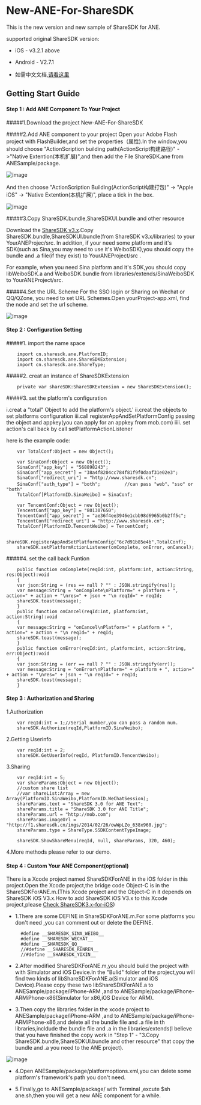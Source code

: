 # New-ANE-For-ShareSDK

This is the new version and new sample of ShareSDK for ANE.

supported original ShareSDK version:

- iOS - v3.2.1 above
- Android - V2.7.1


- 如需中文文档,[请看这里](http://wiki.mob.com/sharesdk-ios-for-ane/)

## Getting Start Guide

#### Step 1 : Add ANE Component To Your Project 

#####1.Download the project New-ANE-For-ShareSDK

#####2.Add ANE component to your project
Open your Adobe Flash project with FlashBuilder,and set the properties（属性).In the window,you should choose "ActionScription building path(ActionScript构建路径)" ->"Native Extention(本机扩展)",and then add the File ShareSDK.ane from  
 ANESample/package.

![image](http://wiki.mob.com/wp-content/uploads/2015/12/1.jpg)

And then choose "ActionScription Building(ActionScript构建打包)" -> "Apple iOS" -> "Native Extention(本机扩展)", place a tick in the box.

![image](http://wiki.mob.com/wp-content/uploads/2015/12/2.jpg)

#####3.Copy ShareSDK.bundle,ShareSDKUI.bundle and other resource

Download the [ShareSDK v3.x](https://github.com/MobClub/ShareSDK3.x-for-iOS).Copy ShareSDK.bundle,ShareSDKUI.bundle(from ShareSDK v3.x/libraries) to your  YourANEProjec/src.
In addition, if your need some platform and it's SDK(such as Sina,you may need to use it's WeiboSDK),you should copy the bundle and .a file(if they exist) to YourANEProject/src .

For example, when you need Sina platform and it's SDK,you should copy libWeiboSDK.a and WeiboSDK.bundle from libraries/extends/SinaWeiboSDK to YourANEProject/src.

#####4.Set the URL Scheme
For the SSO login or Sharing on Wechat or QQ/QZone, you need to set URL Schemes.Open yourProject-app.xml, find the node <iPhone><InfoAdditions> and set the url scheme.

![image](http://wiki.mob.com/wp-content/uploads/2015/12/3.jpg)


#### Step 2 : Configuration Setting 

#####1. import the name space

        import cn.sharesdk.ane.PlatformID;
        import cn.sharesdk.ane.ShareSDKExtension;
        import cn.sharesdk.ane.ShareType;

#####2. creat an instance of ShareSDKExtension

        private var shareSDK:ShareSDKExtension = new ShareSDKExtension();

#####3. set the platform's configuration

i.creat a "total" Object to add the platform's object.'
ii.creat the objects to set platforms configuration
iii.call registerAppAndSetPlatformConfig passing the object and appkey(you can apply for an appkey from mob.com)
iiii. set action's call back by call setPlatformActionListener 

here is the example code:

        var TotalConf:Object = new Object();	

        var SinaConf:Object = new Object();
        SinaConf["app_key"] = "568898243";
        SinaConf["app_secret"] = "38a4f8204cc784f81f9f0daaf31e02e3";
        SinaConf["redirect_uri"] = "http://www.sharesdk.cn";
        SinaConf["auth_type"] = "both"; 		//can pass "web"、"sso" or "both"
        TotalConf[PlatformID.SinaWeibo] = SinaConf;

        var TencentConf:Object = new Object();
        TencentConf["app_key"] = "801307650";
        TencentConf["app_secret"] = "ae36f4ee3946e1cbb98d6965b0b2ff5c";
        TencentConf["redirect_uri"] = "http://www.sharesdk.cn";
        TotalConf[PlatformID.TencentWeibo] = TencentConf;

        shareSDK.registerAppAndSetPlatformConfig("6c7d91b85e4b",TotalConf);
        shareSDK.setPlatformActionListener(onComplete, onError, onCancel);


#####4. set the call back Funtion

        public function onComplete(reqId:int, platform:int, action:String, res:Object):void
        {
        var json:String = (res == null ? "" : JSON.stringify(res));
        var message:String = "onComplete\nPlatform=" + platform + ", action=" + action + "\nres=" + json + "\n reqId=" + reqId;
        shareSDK.toast(message);
        }		
        public function onCancel(reqId:int, platform:int, action:String):void 
        {
        var message:String = "onCancel\nPlatform=" + platform + ", action=" + action + "\n reqId=" + reqId;
        shareSDK.toast(message);
        }		
        public function onError(reqId:int, platform:int, action:String, err:Object):void 
        {
        var json:String = (err == null ? "" : JSON.stringify(err));
        var message:String = "onError\nPlatform=" + platform + ", action=" + action + "\nres=" + json + "\n reqId=" + reqId;
        shareSDK.toast(message);
        }


#### Step 3 : Authorization and Sharing

1.Authorization

        var reqId:int = 1;//Serial number,you can pass a random num.
        shareSDK.Authorize(reqId,PlatformID.SinaWeibo);

2.Getting Userinfo

        var reqId:int = 2;
        shareSDK.GetUserInfo(reqId, PlatformID.TencentWeibo);


3.Sharing

        var reqId:int = 5;
        var shareParams:Object = new Object();
        //custom share list
        //var shareList:Array = new Array(PlatformID.SinaWeibo,PlatformID.WeChatSession);	
        shareParams.text = "ShareSDK 3.0 for ANE Text";
        shareParams.title = "ShareSDK 3.0 for ANE Title";
        shareParams.url = "http://mob.com";
        shareParams.imageUrl = "http://f1.sharesdk.cn/imgs/2014/02/26/owWpLZo_638x960.jpg";
        shareParams.type = ShareType.SSDKContentTypeImage;

        shareSDK.ShowShareMenu(reqId, null, shareParams, 320, 460);

4.More methods please refer to our demo.



#### Step 4 : Custom Your ANE Component(optional)

There is a Xcode project named ShareSDKForANE in the iOS folder in this project.Open the Xcode project,the bridge code Object-C is in the ShareSDKForANE.m.(This Xcode project and the Object-C in it depends on ShareSDK iOS V3.x.How to add ShareSDK iOS V3.x to this Xcode project,please [Check  ShareSDK3.x-for-iOS](https://github.com/MobClub/ShareSDK3.x-for-iOS))

- 1.There are some DEFINE in ShareSDKForANE.m.For some platforms you don't need ,you can comment out or delete the DEFINE.

        #define __SHARESDK_SINA_WEIBO__
        #define __SHARESDK_WECHAT__
        #define __SHARESDK_QQ__
        //#define __SHARESDK_RENREN__
        //#define __SHARESDK_YIXIN__

- 2.After modified ShareSDKForANE.m,you should build the project with with Simulator and iOS Device.In the "Bulid" folder of the project,you will find two kinds of libShareSDKForANE.a(Simulator and iOS Device).Please copy these  two libShareSDKForANE.a to ANESample/package/iPhone-ARM ,and to ANESample/package/iPhone-ARMiPhone-x86(Simulator for x86,iOS Device for ARM).

- 3.Then copy the libraries folder in the xcode project to ANESample/package/iPhone-ARM ,and to ANESample/package/iPhone-ARMiPhone-x86,and delete all the bundle file and .a file in th libraries,incldude the bundle file and .a in the libraries/extends(I believe that you have finished the copy work in "Step 1" - "3.Copy ShareSDK.bundle,ShareSDKUI.bundle and other resource" that copy the bundle and .a you need to the ANE project).

![image](http://wiki.mob.com/wp-content/uploads/2015/12/4.jpg)

- 4.Open ANESample/package/platformoptions.xml,you can delete some platform's framework's path you don't need.

- 5.Finally,go to ANESample/package/ with Terminal ,excute $sh ane.sh,then you will get a new ANE component for a while.



